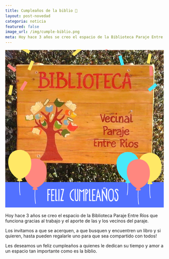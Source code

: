 ```yaml
---
title: Cumpleaños de la biblio 🎂
layout: post-novedad
categoria: noticia
featured: false
image_url: /img/cumple-biblio.png
meta: Hoy hace 3 años se creo el espacio de la Biblioteca Paraje Entre Ríos que funciona gracias al trabajo y el aporte de las y los vecinos del paraje
---
```



<div style="position: relative;">
	<div class="gallery col-3">
		<a style="width: 100%;" href="/img/cumple-biblio.png" data-fancybox="images" data-srcset="/img/cumple-biblio.png" class="item-gallery">
			<img src="/img/cumple-biblio.png" />
		</a>
	</div>
</div>
<p>
Hoy hace 3 años se creo el espacio de la Biblioteca Paraje Entre Ríos que funciona gracias al trabajo y el aporte de las y los vecinos del paraje.
</p>
<p>
Los invitamos a que se acerquen, a que busquen y encuentren un libro y si quieren, hasta pueden regalarle uno para que sea compartido con todos!
</p>
<p>
Les deseamos un feliz cumpleaños a quienes le dedican su tiempo y amor a un espacio tan importante como es la biblio.
</p>





